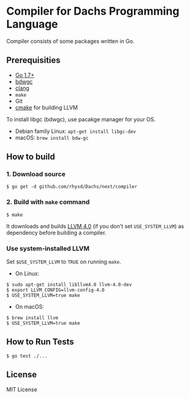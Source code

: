 Compiler for Dachs Programming Language
=======================================

Compiler consists of some packages written in Go.

## Prerequisities

- [Go 1.7+](https://golang.org/)
- [bdwgc](https://github.com/ivmai/bdwgc)
- [clang](https://clang.llvm.org/)
- `make`
- Git
- [cmake](https://cmake.org/) for building LLVM

To install libgc (bdwgc), use pacakge manager for your OS.

- Debian family Linux: `apt-get install libgc-dev`
- macOS: `brew install bdw-gc`

## How to build

### 1. Download source

```
$ go get -d github.com/rhysd/Dachs/next/compiler
```

### 2. Build with `make` command

```
$ make
```

It downloads and builds [LLVM 4.0](llvm.org) (if you don't set `USE_SYSTEM_LLVM`)
as dependency before building a compiler.

### Use system-installed LLVM

Set `$USE_SYSTEM_LLVM` to `TRUE` on running `make`.

- On Linux:

```
$ sudo apt-get install libllvm4.0 llvm-4.0-dev
$ export LLVM_CONFIG=llvm-config-4.0
$ USE_SYSTEM_LLVM=true make
```

- On macOS:

```
$ brew install llvm
$ USE_SYSTEM_LLVM=true make
```

## How to Run Tests

```
$ go test ./...
```

## License

MIT License

